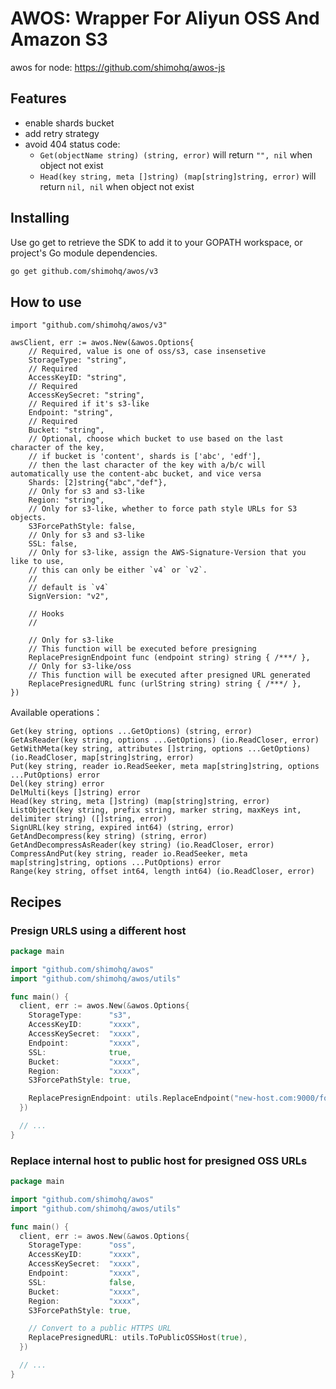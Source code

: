 # AWOS: Wrapper For Aliyun OSS And Amazon S3

awos for node: https://github.com/shimohq/awos-js

## Features

- enable shards bucket
- add retry strategy
- avoid 404 status code:
  - `Get(objectName string) (string, error)` will return `"", nil` when object not exist
  - `Head(key string, meta []string) (map[string]string, error)` will return `nil, nil` when object not exist

## Installing

Use go get to retrieve the SDK to add it to your GOPATH workspace, or project's Go module dependencies.

```bash
go get github.com/shimohq/awos/v3
```

## How to use

```golang
import "github.com/shimohq/awos/v3"

awsClient, err := awos.New(&awos.Options{
    // Required, value is one of oss/s3, case insensetive
    StorageType: "string",
    // Required
    AccessKeyID: "string",
    // Required
    AccessKeySecret: "string",
    // Required if it's s3-like
    Endpoint: "string",
    // Required
    Bucket: "string",
    // Optional, choose which bucket to use based on the last character of the key,
    // if bucket is 'content', shards is ['abc', 'edf'],
    // then the last character of the key with a/b/c will automatically use the content-abc bucket, and vice versa
    Shards: [2]string{"abc","def"},
    // Only for s3 and s3-like
    Region: "string",
    // Only for s3-like, whether to force path style URLs for S3 objects.
    S3ForcePathStyle: false,
    // Only for s3 and s3-like
    SSL: false,
    // Only for s3-like, assign the AWS-Signature-Version that you like to use,
    // this can only be either `v4` or `v2`.
    //
    // default is `v4`
    SignVersion: "v2",
    
    // Hooks
    //

    // Only for s3-like
    // This function will be executed before presigning
    ReplacePresignEndpoint func (endpoint string) string { /***/ },
    // Only for s3-like/oss
    // This function will be executed after presigned URL generated
    ReplacePresignedURL func (urlString string) string { /***/ },
})
```

Available operations：

```golang
Get(key string, options ...GetOptions) (string, error)
GetAsReader(key string, options ...GetOptions) (io.ReadCloser, error)
GetWithMeta(key string, attributes []string, options ...GetOptions) (io.ReadCloser, map[string]string, error)
Put(key string, reader io.ReadSeeker, meta map[string]string, options ...PutOptions) error
Del(key string) error
DelMulti(keys []string) error
Head(key string, meta []string) (map[string]string, error)
ListObject(key string, prefix string, marker string, maxKeys int, delimiter string) ([]string, error)
SignURL(key string, expired int64) (string, error)
GetAndDecompress(key string) (string, error)
GetAndDecompressAsReader(key string) (io.ReadCloser, error)
CompressAndPut(key string, reader io.ReadSeeker, meta map[string]string, options ...PutOptions) error
Range(key string, offset int64, length int64) (io.ReadCloser, error)
```

## Recipes

### Presign URLS using a different host

```go
package main

import "github.com/shimohq/awos"
import "github.com/shimohq/awos/utils"

func main() {
  client, err := awos.New(&awos.Options{
    StorageType:      "s3",
    AccessKeyID:      "xxxx",
    AccessKeySecret:  "xxxx",
    Endpoint:         "xxxx",
    SSL:              true,
    Bucket:           "xxxx",
    Region:           "xxxx",
    S3ForcePathStyle: true,

    ReplacePresignEndpoint: utils.ReplaceEndpoint("new-host.com:9000/folder", false),
  })

  // ...
}
```

### Replace internal host to public host for presigned OSS URLs

```go
package main

import "github.com/shimohq/awos"
import "github.com/shimohq/awos/utils"

func main() {
  client, err := awos.New(&awos.Options{
    StorageType:      "oss",
    AccessKeyID:      "xxxx",
    AccessKeySecret:  "xxxx",
    Endpoint:         "xxxx",
    SSL:              false,
    Bucket:           "xxxx",
    Region:           "xxxx",
    S3ForcePathStyle: true,

    // Convert to a public HTTPS URL
    ReplacePresignedURL: utils.ToPublicOSSHost(true),
  })

  // ...
}
```
